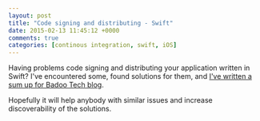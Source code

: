 ```yaml
---
layout: post
title: "Code signing and distributing - Swift"
date: 2015-02-13 11:45:12 +0000
comments: true
categories: [continous integration, swift, iOS]
---
```


Having problems code signing and distributing your application written in Swift? I've encountered some, found solutions for them, and [I've written a sum up for Badoo Tech blog](https://techblog.badoo.com/blog/2015/02/09/code-signing-and-distributing-swift/).

Hopefully it will help anybody with similar issues and increase discoverability of the solutions.

